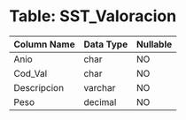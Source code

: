 # Table: SST_Valoracion

| Column Name | Data Type | Nullable |
|-------------|-----------|----------|
| Anio | char | NO |
| Cod_Val | char | NO |
| Descripcion | varchar | NO |
| Peso | decimal | NO |
